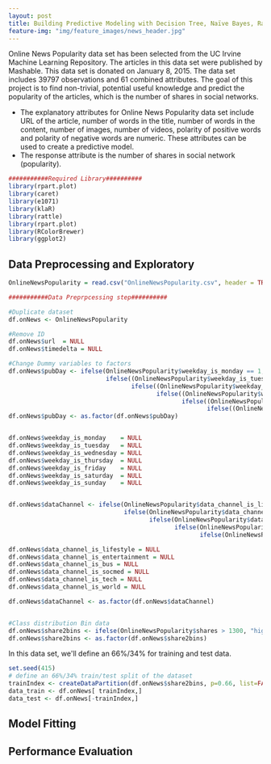 ```yaml
---
layout: post
title: Building Predictive Modeling with Decision Tree, Naïve Bayes, Random forest in R.
feature-img: "img/feature_images/news_header.jpg"
---
```


Online News Popularity data set has been selected from the UC Irvine Machine Learning Repository. The articles in this data set were published by Mashable. This data set is donated on January 8, 2015. The data set includes 39797 observations and 61 combined attributes. The goal of this project is to find non-trivial, potential useful knowledge and predict the popularity of the articles, which is the number of shares in social networks.


* The explanatory attributes for Online News Popularity data set include URL of the article, number of words in the title, number of words in the content, number of images, number of videos, polarity of positive words and polarity of negative words are numeric. These attributes can be used to create a predictive model.
* The response attribute is the number of shares in social network (popularity).

```R
###########Required Library##########
library(rpart.plot)
library(caret)
library(e1071)
library(klaR)
library(rattle)
library(rpart.plot)
library(RColorBrewer)
library(ggplot2)
```

## Data Preprocessing and Exploratory



```R
OnlineNewsPopularity = read.csv("OnlineNewsPopularity.csv", header = TRUE)

###########Data Preprpcessing step##########

#Duplicate dataset
df.onNews <- OnlineNewsPopularity

#Remove ID
df.onNews$url  = NULL
df.onNews$timedelta = NULL

#Change Dummy variables to factors
df.onNews$pubDay <- ifelse(OnlineNewsPopularity$weekday_is_monday == 1, "monday", 
                           ifelse((OnlineNewsPopularity$weekday_is_tuesday == 1), "tuesday", 
                                  ifelse((OnlineNewsPopularity$weekday_is_wednesday == 1), "wednesday", 
                                         ifelse((OnlineNewsPopularity$weekday_is_thursday == 1), "thursday", 
                                                ifelse((OnlineNewsPopularity$weekday_is_friday == 1), "friday", 
                                                       ifelse((OnlineNewsPopularity$weekday_is_saturday == 1), "saturday", "sunday"))))))
df.onNews$pubDay <- as.factor(df.onNews$pubDay)


df.onNews$weekday_is_monday    = NULL
df.onNews$weekday_is_tuesday   = NULL
df.onNews$weekday_is_wednesday = NULL
df.onNews$weekday_is_thursday  = NULL
df.onNews$weekday_is_friday    = NULL
df.onNews$weekday_is_saturday  = NULL
df.onNews$weekday_is_sunday    = NULL


df.onNews$dataChannel <- ifelse(OnlineNewsPopularity$data_channel_is_lifestyle == 1,"lifestyle",
                                ifelse(OnlineNewsPopularity$data_channel_is_entertainment == 1,"entertainment",
                                       ifelse(OnlineNewsPopularity$data_channel_is_bus == 1,"business",
                                              ifelse(OnlineNewsPopularity$data_channel_is_socmed == 1,"Social",
                                                     ifelse(OnlineNewsPopularity$data_channel_is_tech == 1,"tech", "world")))))

df.onNews$data_channel_is_lifestyle = NULL
df.onNews$data_channel_is_entertainment = NULL
df.onNews$data_channel_is_bus = NULL
df.onNews$data_channel_is_socmed = NULL
df.onNews$data_channel_is_tech = NULL
df.onNews$data_channel_is_world = NULL

df.onNews$dataChannel <- as.factor(df.onNews$dataChannel)


#Class distribution Bin data
df.onNews$share2bins <- ifelse(OnlineNewsPopularity$shares > 1300, "high", "low")
df.onNews$share2bins <- as.factor(df.onNews$share2bins)


```


In this data set, we'll define an 66%/34% for training and test data.
```R
set.seed(415)
# define an 66%/34% train/test split of the dataset
trainIndex <- createDataPartition(df.onNews$share2bins, p=0.66, list=FALSE)
data_train <- df.onNews[ trainIndex,]
data_test <- df.onNews[-trainIndex,]
```


## Model Fitting

## Performance Evaluation